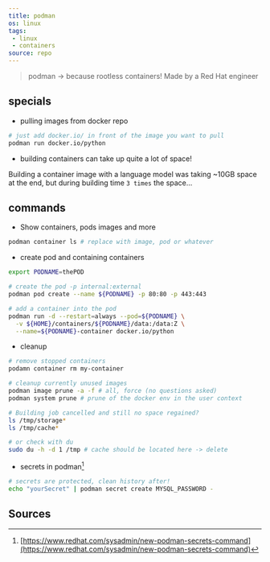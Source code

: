 ```yaml
---
title: podman
os: linux
tags:
 - linux
 - containers
source: repo
---
```


> podman -> because rootless containers! Made by a Red Hat engineer

## specials

- pulling images from docker repo

```bash
# just add docker.io/ in front of the image you want to pull
podman run docker.io/python
```

- building containers can take up quite a lot of space!

Building a container image with a language model was taking ~10GB space at the end, but during building time `3 times` the space...

## commands

- Show containers, pods images and more

```bash
podman container ls # replace with image, pod or whatever
```

- create pod and containing containers

```bash
export PODNAME=thePOD

# create the pod -p internal:external
podman pod create --name ${PODNAME} -p 80:80 -p 443:443

# add a container into the pod
podman run -d --restart=always --pod=${PODNAME} \
  -v ${HOME}/containers/${PODNAME}/data:/data:Z \
  --name=${PODNAME}-container docker.io/python
```

- cleanup

```bash
# remove stopped containers
podamn container rm my-container

# cleanup currently unused images
podman image prune -a -f # all, force (no questions asked)
podman system prune # prune of the docker env in the user context

# Building job cancelled and still no space regained?
ls /tmp/storage*
ls /tmp/cache*

# or check with du
sudo du -h -d 1 /tmp # cache should be located here -> delete
```

- secrets in podman[^1]

```bash
# secrets are protected, clean history after!
echo "yourSecret" | podman secret create MYSQL_PASSWORD -
```

## Sources

[^1]: [https://www.redhat.com/sysadmin/new-podman-secrets-command](https://www.redhat.com/sysadmin/new-podman-secrets-command)